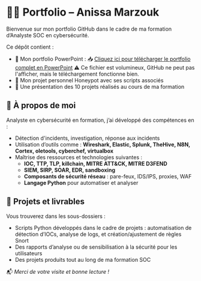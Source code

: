 # 👩‍💻 Portfolio – Anissa Marzouk

Bienvenue sur mon portfolio GitHub dans le cadre de ma formation d’Analyste SOC en cybersécurité.

Ce dépôt contient :
- 🧠 Mon portfolio PowerPoint : 📥 [Cliquez ici pour télécharger le portfolio complet en PowerPoint](Marzouk_Anissa_Portfolio_1_01042025.pptx)
⚠️ Ce fichier est volumineux, GitHub ne peut pas l'afficher, mais le téléchargement fonctionne bien.
- 🔐 Mon projet personnel Honeypot avec ses scripts associés
- 📁 Une présentation des 10 projets réalisés au cours de ma formation

## 🔎 À propos de moi
Analyste en cybersécurité en formation, j’ai développé des compétences en :
- Détection d'incidents, investigation, réponse aux incidents
- Utilisation d’outils comme : **Wireshark, Elastic, Splunk, TheHive, N8N, Cortex, oletools, cyberchef, virtualbox**
- Maîtrise des ressources et technologies suivantes :
  - **IOC, TTP, TLP, killchain, MITRE ATT&CK, MITRE D3FEND**
  - **SIEM, SIRP, SOAR, EDR, sandboxing**
  - **Composants de sécurité réseau** : pare-feux, IDS/IPS, proxies, WAF
  - **Langage Python** pour automatiser et analyser

## 📌 Projets et livrables
Vous trouverez dans les sous-dossiers :
- Scripts Python développés dans le cadre de projets : automatisation de détection d’IOCs, analyse de logs, et création/ajustement de règles Snort
- Des rapports d’analyse ou de sensibilisation à la sécurité pour les utilisateurs 
- Des projets produits tout au long de ma formation SOC

📬 *Merci de votre visite et bonne lecture !*
